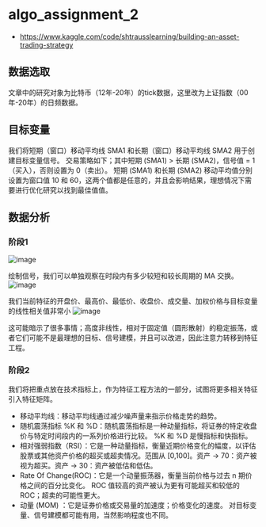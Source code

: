 # algo_assignment_2
- <Building An Asset Trading Strategy> https://www.kaggle.com/code/shtrausslearning/building-an-asset-trading-strategy

## 数据选取
  文章中的研究对象为比特币（12年-20年）的tick数据，这里改为上证指数（00年-20年）的日频数据。
## 目标变量
  我们将短期（窗口）移动平均线 SMA1 和长期（窗口）移动平均线 SMA2 用于创建目标变量信号。
  交易策略如下；其中短期 (SMA1) > 长期 (SMA2)，信号值 = 1（买入），否则设置为 0（卖出）。
  短期 (SMA1) 和长期 (SMA2) 移动平均值分别设置为窗口值 10 和 60，这两个值都是任意的，并且会影响结果，理想情况下需要进行优化研究以找到最佳值值。

## 数据分析
  ### 阶段1
  ![image](https://github.com/algo23-222040053/algo_assignment_2/assets/98448461/2501a491-5554-4315-b00b-afabb79f13f9)
  
  绘制信号，我们可以单独观察在时段内有多少较短和较长周期的 MA 交换。
  ![image](https://github.com/algo23-222040053/algo_assignment_2/assets/98448461/cba9bc25-90ef-418b-83b6-8eaa50d9ec32)
  
  我们当前特征的开盘价、最高价、最低价、收盘价、成交量、加权价格与目标变量的线性相关值非常小
  ![image](https://github.com/algo23-222040053/algo_assignment_2/assets/98448461/98698c57-cbfe-4564-baeb-6e17d966edb7)
  
  这可能暗示了很多事情；高度非线性，相对于固定值（圆形散射）的稳定振荡，或者它们可能不是最理想的目标、信号建模，并且可以改进，因此注意力转移到特征工程。
  
  ### 阶段2
  我们将把重点放在技术指标上，作为特征工程方法的一部分，试图将更多相关特征引入特征矩阵。
  - 移动平均线：移动平均线通过减少噪声量来指示价格走势的趋势。
  - 随机震荡指标 %K 和 %D：随机震荡指标是一种动量指标，将证券的特定收盘价与特定时间段内的一系列价格进行比较。 %K 和 %D 是慢指标和快指标。
  - 相对强弱指数（RSI）：它是一种动量指标，衡量近期价格变化的幅度，以评估股票或其他资产价格的超买或超卖情况。范围从 [0,100]。资产 -> 70：资产被视为超买。资产 -> 30：资产被低估和低估。
  - Rate Of Change(ROC)：它是一个动量振荡器，衡量当前价格与过去 n 期价格之间的百分比变化。 ROC 值较高的资产被认为更有可能超买和较低的 ROC；超卖的可能性更大。
  - 动量 (MOM) ：它是证券价格或交易量的加速度；价格变化的速度。
  对目标变量、信号建模都可能有用，当然影响程度也不同。
